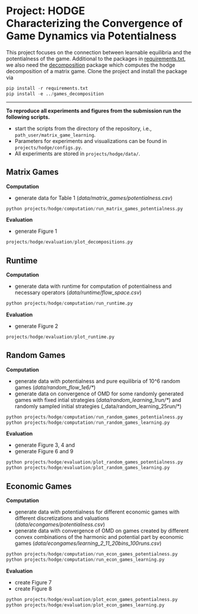 # Project: HODGE <br> Characterizing the Convergence of Game Dynamics via Potentialness 
This project focuses on the connection between learnable equilibria and the potentialness of the game.
Additional to the packages in [requirements.txt](../../requirements.txt), we also need the [decomposition](https://github.com/MOberlechner/games_decomposition) package which computes the hodge decomposition of a matrix game.
Clone the project and install the package via
```python
pip install -r requirements.txt
pip install -e ../games_decomposition
```
---
**To reproduce all experiments and figures from the submission run the following scripts.**
- start the scripts from the directory of the repository, i.e., `path_user/matrix_game_learning`.
- Parameters for experiments and visualizations can be found in `projects/hodge/configs.py`. <br>
- All experiments are stored in `projects/hodge/data/`. <br>

## Matrix Games
**Computation**
- generate data for Table 1 (_data/matrix_games/potentialness.csv_)
```python
python projects/hodge/computation/run_matrix_games_potentialness.py 
```
**Evaluation**
- generate Figure 1
```python
projects/hodge/evaluation/plot_decompositions.py 
```

## Runtime
**Computation**
- generate data with runtime for computation of potentialness and necessary operators (_data/runtime/flow_space.csv_)
```python
python projects/hodge/computation/run_runtime.py 
```
**Evaluation**
- generate Figure 2
```python
projects/hodge/evaluation/plot_runtime.py 
```

## Random Games
**Computation**
- generate data with potentialness and pure equilibria of 10^6 random games (_data/random_flow_1e6/*_)
- generate data on convergence of OMD for some randomly generated games with fixed intial strategies (_data/random_learning_1run/*_) and randomly sampled initial strategies (_data/random_learning_25run/*)
```python
python projects/hodge/computation/run_random_games_potentialness.py 
python projects/hodge/computation/run_random_games_learning.py 
```
**Evaluation**
- generate Figure 3, 4 and 
- generate Figure 6 and 9
```python
python projects/hodge/evaluation/plot_random_games_potentialness.py 
python projects/hodge/evaluation/plot_random_games_learning.py 
```
## Economic Games
**Computation**
- generate data with potentialness for different economic games with different discretizations and valuations (_data/econgames/potentialness.csv_)
- generate data with convergence of OMD on games created by different convex combinations of the harmonic and potential part by economic games (_data/econgames/learning_2_11_20bins_100runs.csv_)
```python
python projects/hodge/computation/run_econ_games_potentialness.py 
python projects/hodge/computation/run_econ_games_learning.py 
```
**Evaluation**
- create Figure 7
- create Figure 8
```python
python projects/hodge/evaluation/plot_econ_games_potentialness.py 
python projects/hodge/evaluation/plot_econ_games_learning.py 
```

